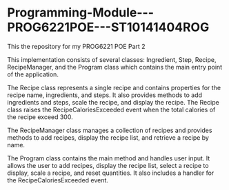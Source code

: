# Programming-Module---PROG6221POE---ST10141404ROG
This the repository for my PROG6221 POE Part 2

This implementation consists of several classes: Ingredient, Step, Recipe, RecipeManager, and the Program class which contains the main entry point of the application.

The Recipe class represents a single recipe and contains properties for the recipe name, ingredients, and steps. It also provides methods to add ingredients and steps, scale the recipe, and display the recipe. The Recipe class raises the RecipeCaloriesExceeded event when the total calories of the recipe exceed 300.

The RecipeManager class manages a collection of recipes and provides methods to add recipes, display the recipe list, and retrieve a recipe by name.

The Program class contains the main method and handles user input. It allows the user to add recipes, display the recipe list, select a recipe to display, scale a recipe, and reset quantities. It also includes a handler for the RecipeCaloriesExceeded event.
